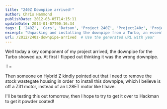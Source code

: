 ```yaml
---
title: "240Z Downpipe arrived!"
author: Chris Hammond
publishDate: 2012-03-05T14:15:11
updateDate: 2013-01-07T00:16:34
tags: [ '240Z', 'Cars', 'Datsun', 'Project 240Z', 'Project240z', 'Project240Zcom' ]
excerpt: "Unpacking and installing the downpipe from a Turbo, an essential component for my Z31 motor project. Stay tuned for testing results!"
url: /2012/240z-downpipe-arrived  # Use the generated URL with year
---
```

<p>Well today a key component of my project arrived, the downpipe for the Turbo showed up. At first I flipped out thinking it was the wrong downpipe.</p> <p><a href="https://www.flickr.com/photos/chammond/490585558/" target="_blank"><img alt="" src="https://farm1.static.flickr.com/218/490585558_eb5112c77e_m.jpg" border="0" /></a> ! = <a href="https://www.flickr.com/photos/chammond/490601273/" target="_blank"><img alt="" src="https://farm1.static.flickr.com/217/490601273_c54b8a7005_m.jpg" border="0" /></a></p> <p>Then someone on Hybrid Z kindly pointed out that I need to remove the stock wastegate housing in order&nbsp; to install this downpipe, which I believe is off a Z31 motor, instead of an L28ET motor like I have.</p> <p>I'll be testing this out tomorrow, then I hope to try to get it over to Hackman to get it powder coated!</p>

